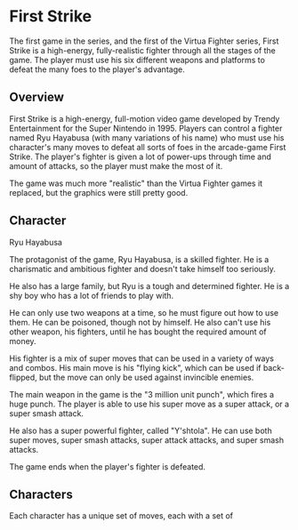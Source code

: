 # First Strike

The first game in the series, and the first of the Virtua Fighter series, First Strike is a high-energy, fully-realistic fighter through all the stages of the game. The player must use his six different weapons and platforms to defeat the many foes to the player's advantage.

## Overview

First Strike is a high-energy, full-motion video game developed by Trendy Entertainment for the Super Nintendo in 1995. Players can control a fighter named Ryu Hayabusa (with many variations of his name) who must use his character's many moves to defeat all sorts of foes in the arcade-game First Strike. The player's fighter is given a lot of power-ups through time and amount of attacks, so the player must make the most of it.

The game was much more "realistic" than the Virtua Fighter games it replaced, but the graphics were still pretty good.  

## Character 

Ryu Hayabusa

The protagonist of the game, Ryu Hayabusa, is a skilled fighter. He is a charismatic and ambitious fighter and doesn't take himself too seriously. 

He also has a large family, but Ryu is a tough and determined fighter. He is a shy boy who has a lot of friends to play with.  

He can only use two weapons at a time, so he must figure out how to use them. He can be poisoned, though not by himself. He also can't use his other weapon, his fighters, until he has bought the required amount of money.

His fighter is a mix of super moves that can be used in a variety of ways and combos. His main move is his "flying kick", which can be used if back-flipped, but the move can only be used against invincible enemies.

The main weapon in the game is the "3 million unit punch", which fires a huge punch. The player is able to use his super move as a super attack, or a super smash attack.

He also has a super powerful fighter, called "Y'shtola". He can use both super moves, super smash attacks, super attack attacks, and super smash attacks.   

The game ends when the player's fighter is defeated.  
  

## Characters

Each character has a unique set of moves, each with a set of